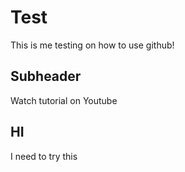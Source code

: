# Test

This is me testing on how to use github!

## Subheader

Watch tutorial on Youtube

## HI

I need to try this